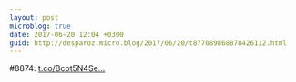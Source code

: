 ```yaml
---
layout: post
microblog: true
date: 2017-06-20 12:04 +0300
guid: http://desparoz.micro.blog/2017/06/20/t877089868878426112.html
---
```

#8874: [t.co/Bcot5N4Se...](https://t.co/Bcot5N4Sej)
